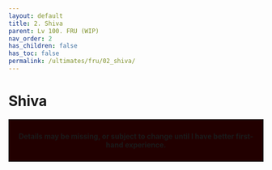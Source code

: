 ```yaml
---
layout: default
title: 2. Shiva
parent: Lv 100. FRU (WIP)
nav_order: 2
has_children: false
has_toc: false
permalink: /ultimates/fru/02_shiva/
---
```


# Shiva

<div style="background-color: #200 ; padding: 10px; border: 1px solid;">
<p style="text-align:center"><b>Details may be missing, or subject to change until I have better first-hand experience.</b></p>
</div>